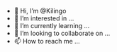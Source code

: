 - 👋 Hi, I’m @Kilingo
- 👀 I’m interested in ...
- 🌱 I’m currently learning ...
- 💞️ I’m looking to collaborate on ...
- 📫 How to reach me ...

<!---
Kilingo/Kilingo is a ✨ special ✨ repository because its `README.md` (this file) appears on your GitHub profile.
You can click the Preview link to take a look at your changes.
--->
